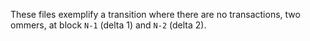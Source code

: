 These files exemplify a transition where there are no transactions, two ommers, at block `N-1` (delta 1) and `N-2` (delta 2).

